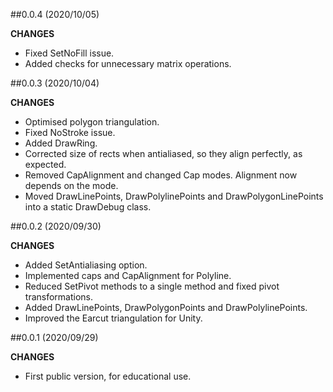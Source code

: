 ##0.0.4 (2020/10/05)

**CHANGES**

- Fixed SetNoFill issue.
- Added checks for unnecessary matrix operations.


##0.0.3 (2020/10/04)

**CHANGES**

- Optimised polygon triangulation.
- Fixed NoStroke issue.
- Added DrawRing.
- Corrected size of rects when antialiased, so they align perfectly, as expected.
- Removed CapAlignment and changed Cap modes. Alignment now depends on the mode.
- Moved DrawLinePoints, DrawPolylinePoints and DrawPolygonLinePoints into a static DrawDebug class.


##0.0.2 (2020/09/30)

**CHANGES**

- Added SetAntialiasing option.
- Implemented caps and CapAlignment for Polyline.
- Reduced SetPivot methods to a single method and fixed pivot transformations.
- Added DrawLinePoints, DrawPolygonPoints and DrawPolylinePoints.
- Improved the Earcut triangulation for Unity.


##0.0.1 (2020/09/29)

**CHANGES**

- First public version, for educational use.